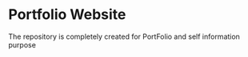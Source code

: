 # Portfolio Website

The repository is completely created for PortFolio and self information purpose
